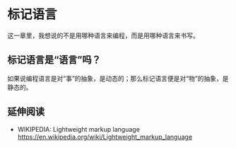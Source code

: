 #	标记语言

这一章里，我想说的不是用哪种语言来编程，而是用哪种语言来书写。

##	标记语言是“语言”吗？

如果说编程语言是对“事”的抽象，是动态的；那么标记语言便是对“物”的抽象，是静态的。

##	延伸阅读

*	WIKIPEDIA: Lightweight markup language  
	https://en.wikipedia.org/wiki/Lightweight_markup_language
